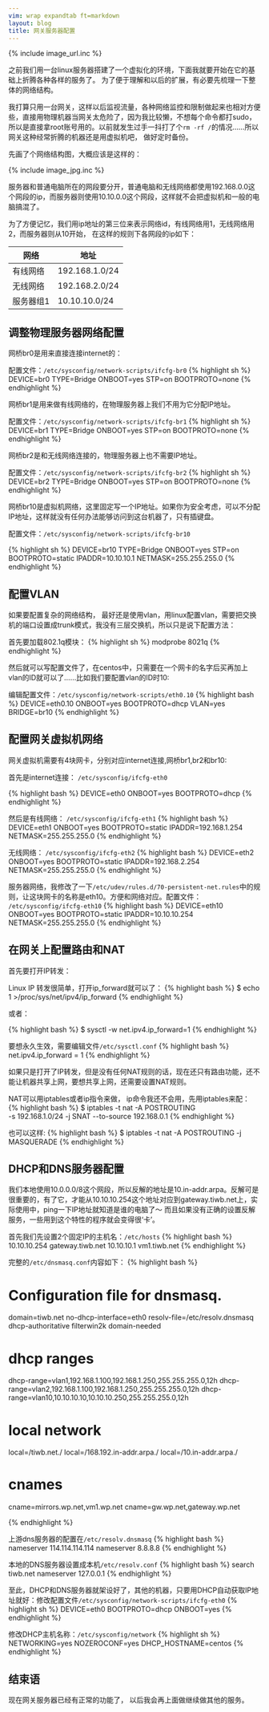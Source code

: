 ```yaml
---
vim: wrap expandtab ft=markdown
layout: blog
title: 网关服务器配置
---
```


{% include image_url.inc %}

之前我们用一台linux服务器搭建了一个虚拟化的环境，下面我就要开始在它的基础上折腾各种各样的服务了。 为了便于理解和以后的扩展，有必要先梳理一下整体的网络结构。

我打算只用一台网关，这样以后监视流量，各种网络监控和限制做起来也相对方便些，直接用物理机器当网关太危险了，因为我比较懒，不想每个命令都打sudo，所以是直接拿root账号用的。以前就发生过手一抖打了个`rm -rf /`的情况……所以网关这种经常折腾的机器还是用虚拟机吧， 做好定时备份。

先画了个网络结构图，大概应该是这样的：

{% include image_jpg.inc %}

服务器和普通电脑所在的网段要分开，普通电脑和无线网络都使用192.168.0.0这个网段的ip，而服务器则使用10.10.0.0这个网段，这样就不会把虚拟机和一般的电脑搞混了。

为了方便记忆，我们用ip地址的第三位来表示网络id，有线网络用1，无线网络用2，而服务器则从10开始， 在这样的规则下各网段的ip如下：

| 网络      | 地址           |
|-----------|----------------|
| 有线网络  | 192.168.1.0/24 |
| 无线网络  | 192.168.2.0/24 |
| 服务器组1 | 10.10.10.0/24  |


## 调整物理服务器网络配置

网桥br0是用来直接连接internet的：

配置文件：`/etc/sysconfig/network-scripts/ifcfg-br0`
{% highlight sh %}
DEVICE=br0
TYPE=Bridge
ONBOOT=yes
STP=on
BOOTPROTO=none
{% endhighlight %}

网桥br1是用来做有线网络的，在物理服务器上我们不用为它分配IP地址。

配置文件：`/etc/sysconfig/network-scripts/ifcfg-br1`
{% highlight sh %}
DEVICE=br1
TYPE=Bridge
ONBOOT=yes
STP=on
BOOTPROTO=none
{% endhighlight %}

网桥br2是和无线网络连接的，物理服务器上也不需要IP地址。

配置文件：`/etc/sysconfig/network-scripts/ifcfg-br2`
{% highlight sh %}
DEVICE=br2
TYPE=Bridge
ONBOOT=yes
STP=on
BOOTPROTO=none
{% endhighlight %}

网桥br10是虚拟机网络，这里固定写一个IP地址。如果你为安全考虑，可以不分配IP地址，这样就没有任何办法能够访问到这台机器了，只有插键盘。

配置文件：`/etc/sysconfig/network-scripts/ifcfg-br10`

{% highlight sh %}
DEVICE=br10
TYPE=Bridge
ONBOOT=yes
STP=on
BOOTPROTO=static
IPADDR=10.10.10.1
NETMASK=255.255.255.0
{% endhighlight %}

## 配置VLAN

如果要配置复杂的网络结构， 最好还是使用vlan，用linux配置vlan，需要把交换机的端口设置成trunk模式，我没有三层交换机，所以只是说下配置方法：

首先要加载802.1q模块：
{% highlight sh %}
modprobe 8021q
{% endhighlight %}

然后就可以写配置文件了，在centos中，只需要在一个网卡的名字后买再加上vlan的ID就可以了……比如我们要配置vlan的ID时10:

编辑配置文件：`/etc/sysconfig/network-scripts/eth0.10`
{% highlight bash %}
DEVICE=eth0.10
ONBOOT=yes
BOOTPROTO=dhcp
VLAN=yes
BRIDGE=br10
{% endhighlight %}

## 配置网关虚拟机网络

网关虚拟机需要有4块网卡，分别对应internet连接,网桥br1,br2和br10:

首先是internet连接： `/etc/sysconfig/ifcfg-eth0`

{% highlight bash %}
DEVICE=eth0
ONBOOT=yes
BOOTPROTO=dhcp
{% endhighlight %}

然后是有线网络： `/etc/sysconfig/ifcfg-eth1`
{% highlight bash %}
DEVICE=eth1
ONBOOT=yes
BOOTPROTO=static
IPADDR=192.168.1.254
NETMASK=255.255.255.0
{% endhighlight %}

无线网络： `/etc/sysconfig/ifcfg-eth2`
{% highlight bash %}
DEVICE=eth2
ONBOOT=yes
BOOTPROTO=static
IPADDR=192.168.2.254
NETMASK=255.255.255.0
{% endhighlight %}

服务器网络，我修改了一下`/etc/udev/rules.d/70-persistent-net.rules`中的规则，让这块网卡的名称是eth10。方便和网络对应。配置文件： `/etc/sysconfig/ifcfg-eth10`
{% highlight bash %}
DEVICE=eth10
ONBOOT=yes
BOOTPROTO=static
IPADDR=10.10.10.254
NETMASK=255.255.255.0
{% endhighlight %}


## 在网关上配置路由和NAT

首先要打开IP转发：

Linux IP 转发很简单，打开ip_forward就可以了：
{% highlight bash %}
$ echo 1 >/proc/sys/net/ipv4/ip_forward
{% endhighlight %}

或者：

{% highlight bash %}
$ sysctl -w net.ipv4.ip_forward=1
{% endhighlight %}

要想永久生效，需要编辑文件`/etc/sysctl.conf`
{% highlight bash %}
net.ipv4.ip_forward = 1
{% endhighlight %}

如果只是打开了IP转发，但是没有任何NAT规则的话，现在还只有路由功能，还不能让机器共享上网，要想共享上网，还需要设置NAT规则。

NAT可以用iptables或者ip指令来做， ip命令我还不会用，先用iptables来配：
{% highlight bash %}
$ iptables -t nat -A POSTROUTING \
    -s 192.168.1.0/24 -j SNAT --to-source 192.168.0.1
{% endhighlight %}

也可以这样:
{% highlight bash %}
$ iptables -t nat -A POSTROUTING -j MASQUERADE
{% endhighlight %}


## DHCP和DNS服务器配置

我们本地使用10.0.0.0/8这个网段，所以反解的地址是10.in-addr.arpa。反解可是很重要的，有了它，才能从10.10.10.254这个地址对应到gateway.tiwb.net上，实际使用中，ping一下IP地址就知道是谁的电脑了～ 而且如果没有正确的设置反解服务，一些用到这个特性的程序就会变得很‘卡’。

首先我们先设置2个固定IP的主机名：`/etc/hosts`
{% highlight bash %}
10.10.10.254    gateway.tiwb.net
10.10.10.1      vm1.tiwb.net
{% endhighlight %}

完整的`/etc/dnsmasq.conf`内容如下：
{% highlight bash %}
# Configuration file for dnsmasq.

domain=tiwb.net
no-dhcp-interface=eth0
resolv-file=/etc/resolv.dnsmasq
dhcp-authoritative
filterwin2k
domain-needed

# dhcp ranges
dhcp-range=vlan1,192.168.1.100,192.168.1.250,255.255.255.0,12h
dhcp-range=vlan2,192.168.1.100,192.168.1.250,255.255.255.0,12h
dhcp-range=vlan10,10.10.10.10,10.10.10.250,255.255.255.0,12h

# local network
local=/tiwb.net./
local=/168.192.in-addr.arpa./
local=/10.in-addr.arpa./

# cnames
cname=mirrors.wp.net,vm1.wp.net
cname=gw.wp.net,gateway.wp.net

{% endhighlight %}

上游dns服务器的配置在`/etc/resolv.dnsmasq`
{% highlight bash %}
nameserver 114.114.114.114
nameserver 8.8.8.8
{% endhighlight %}

本地的DNS服务器设置成本机`/etc/resolv.conf`
{% highlight bash %}
search tiwb.net
nameserver 127.0.0.1
{% endhighlight %}

至此，DHCP和DNS服务器就架设好了，其他的机器，只要用DHCP自动获取IP地址就好：修改配置文件`/etc/sysconfig/network-scripts/ifcfg-eth0`
{% highlight sh %}
DEVICE=eth0
BOOTPROTO=dhcp
ONBOOT=yes
{% endhighlight %}

修改DHCP主机名称：`/etc/sysconfig/network`
{% highlight sh %}
NETWORKING=yes
NOZEROCONF=yes
DHCP_HOSTNAME=centos
{% endhighlight %}


## 结束语

现在网关服务器已经有正常的功能了， 以后我会再上面做继续做其他的服务。
